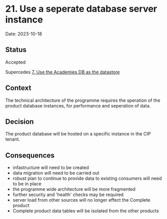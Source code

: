 # 21. Use a seperate database server instance

Date: 2023-10-18

## Status

Accepted

Supercedes
[7. Use the Academies DB as the datastore](0007-use-the-academies-db-as-the-datastore.md)

## Context

The technical architecture of the programme requires the speration of the
product database instances, for performance and seperation of data.

## Decision

The product database will be hosted on a specific instance in the CIP tenant.

## Consequences

- infastructure will need to be created
- data migration will need to be carried out
- robust plan to continue to provide data to existing consumers will need to be
  in place
- the programme wide architecture will be more fragmented
- further security and 'health' checks may be required
- server load from other sources will no longer effect the Complete product
- Complete product data tables will be isolated from the other products
